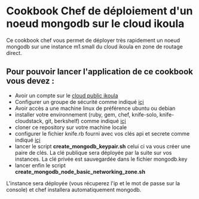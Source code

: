Cookbook Chef de déploiement d'un noeud mongodb sur le cloud ikoula
==========================================================================

Ce cookbook chef vous permet de déployer très rapidement un noeud mongodb
sur une instance m1.small du cloud ikoula en zone de routage direct. 

Pour pouvoir lancer l'application de ce cookbook vous devez :
-------------------------------------------------------------

- Avoir un compte sur le <a href="https://express.ikoula.com/cloud-public">cloud public ikoula</a>
- Configurer un groupe de sécurité comme indiqué <a href="https://support.ikoula.com/index-1-2-2870-Groupes-s%C3%A9curit%C3%A9-routage-directe.html">içi</a>
- Avoir accès a une machine linux de préférence ubuntu ou debian
- installer votre environnement (ruby, gem, chef, knife-solo, knife-cloudstack, git, berkshelf) comme indiqué
  <a href="https://www.ikoula-blog.com/knife">içi</a>
- cloner ce repository sur votre machine locale
- configurer le fichier knife.rb fourni avec vos clés api et secrete comme indiqué
  <a href="https://www.ikoula-blog.com/knife">içi</a>
- lancer le script **create_mongodb_keypair.sh**
  celui ci va vous créer une paire de clés. La clé publique sera déployée
  par la suite sur vos instances. La clé privée est sauvegardée dans le fichier
  mongodb.key
- lancer enfin le script **create_mongodb_node_basic_networking_zone.sh**

L'instance sera déployée (vous récuperez l'ip et le mot de passe sur la console)
et chef installera automatiquement mongodb.
